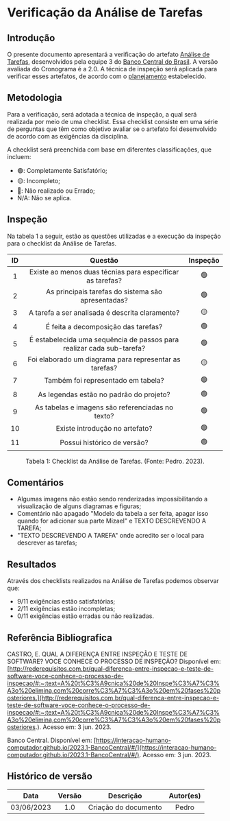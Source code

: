 # Verificação da Análise de Tarefas

## Introdução

O presente documento apresentará a verificação do artefato [Análise de Tarefas](https://interacao-humano-computador.github.io/2023.1-BancoCentral/#/analise_requisitos/analise_tarefas), desenvolvidos pela equipe 3 do [Banco Central do Brasil](https://interacao-humano-computador.github.io/2023.1-BancoCentral/). A versão avaliada do Cronograma é a 2.0. A técnica de inspeção será aplicada para verificar esses artefatos, de acordo com o [planejamento](../planejamento.md) estabelecido.

## Metodologia

Para a verificação, será adotada a técnica de inspeção, a qual será realizada por meio de uma checklist. Essa checklist consiste em uma série de perguntas que têm como objetivo avaliar se o artefato foi desenvolvido de acordo com as exigências da disciplina.

A checklist será preenchida com base em diferentes classificações, que incluem:

* 🟢: Completamente Satisfatório;
* 🟡: Incompleto;
* 🔴: Não realizado ou Errado;
* N/A: Não se aplica.

## Inspeção

Na tabela 1 a seguir, estão as questões utilizadas e a execução da inspeção para o checklist da Análise de Tarefas.

<center>

| ID |                                Questão                                | Inspeção |
| :-: | :---------------------------------------------------------------------: | :--------: |
| 1 |       Existe ao menos duas técnias para especificar as tarefas?       |     🟢     |
| 2 |           As principais tarefas do sistema são apresentadas?           |     🟢     |
| 3 |            A tarefa a ser analisada é descrita claramente?            |     🟡     |
| 4 |                 É feita a decomposição das tarefas?                 |     🟢     |
| 5 | É estabelecida uma sequência de passos para realizar cada sub-tarefa? |     🟢     |
| 6 |         Foi elaborado um diagrama para representar as tarefas?         |     🟡     |
| 7 |                   Também foi representado em tabela?                   |     🟢     |
| 8 |                As legendas estão no padrão do projeto?                |     🟢     |
| 9 |            As tabelas e imagens são referenciadas no texto?            |     🟢     |
| 10 |                    Existe introdução no artefato?                    |     🟢     |
| 11 |                      Possui histórico de versão?                      |     🟢     |

<div style="text-align: center">
    <p> Tabela 1: Checklist da Análise de Tarefas. (Fonte: Pedro. 2023).</p>
</div>

</center>

## Comentários

* Algumas imagens não estão sendo renderizadas impossibilitando a visualização de alguns diagramas e figuras;
* Comentário não apagado "Modelo da tabela a ser feita, apagar isso quando for adicionar sua parte Mizael" e TEXTO DESCREVENDO A TAREFA;
* "TEXTO DESCREVENDO A TAREFA" onde acredito ser o local para descrever as tarefas;

## Resultados

Através dos checklists realizados na Análise de Tarefas podemos observar que:

* 9/11 exigências estão satisfatórias;
* 2/11 exigências estão incompletas;
* 0/11 exigências estão erradas ou não realizadas.

## Referência Bibliografica

CASTRO, E. QUAL A DIFERENÇA ENTRE INSPEÇÃO E TESTE DE SOFTWARE? VOCE CONHECE O PROCESSO DE INSPEÇÃO? Disponível em: [http://rederequisitos.com.br/qual-diferenca-entre-inspecao-e-teste-de-software-voce-conhece-o-processo-de-inspecao/#:~:text=A%20t%C3%A9cnica%20de%20Inspe%C3%A7%C3%A3o%20elimina,com%20corre%C3%A7%C3%A3o%20em%20fases%20posteriores.](http://rederequisitos.com.br/qual-diferenca-entre-inspecao-e-teste-de-software-voce-conhece-o-processo-de-inspecao/#:~:text=A%20t%C3%A9cnica%20de%20Inspe%C3%A7%C3%A3o%20elimina,com%20corre%C3%A7%C3%A3o%20em%20fases%20posteriores.). Acesso em: 3 jun. 2023.

Banco Central. Disponível em: [https://interacao-humano-computador.github.io/2023.1-BancoCentral/#/](https://interacao-humano-computador.github.io/2023.1-BancoCentral/#/). Acesso em: 3 jun. 2023.‌
‌

## Histórico de versão

|    Data    | Versão |      Descrição      | Autor(es) |
| :--------: | :-----: | :--------------------: | :-------: |
| 03/06/2023 |   1.0   | Criação do documento |   Pedro   |

